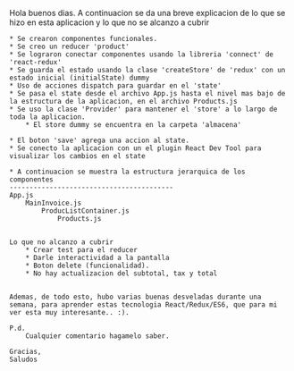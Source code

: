 Hola buenos dias. A continuacion se da una breve explicacion de lo que se hizo en esta aplicacion y lo que no se alcanzo a cubrir
	
	* Se crearon componentes funcionales.
	* Se creo un reducer 'product'
	* Se lograron conectar componentes usando la libreria 'connect' de 'react-redux'
	* Se guarda el estado usando la clase 'createStore' de 'redux' con un estado inicial (initialState) dummy
	* Uso de acciones dispatch para guardar en el 'state'
	* Se pasa el state desde el archivo App.js hasta el nivel mas bajo de la estructura de la aplicacion, en el archivo Products.js
	* Se uso la clase 'Provider' para mantener el 'store' a lo largo de toda la aplicacion.
		* El store dummy se encuentra en la carpeta 'almacena'
	
	* El boton 'save' agrega una accion al state.
	* Se conecto la aplicacion con un el plugin React Dev Tool para visualizar los cambios en el state
	
	* A continuacion se muestra la estructura jerarquica de los componentes
	-----------------------------------------
	App.js
		MainInvoice.js
			ProducListContainer.js
				Products.js
				

	Lo que no alcanzo a cubrir
		* Crear test para el reducer
		* Darle interactividad a la pantalla
		* Boton delete (funcionalidad).
		* No hay actualizacion del subtotal, tax y total
		

	Ademas, de todo esto, hubo varias buenas desveladas durante una semana, para aprender estas tecnologia React/Redux/ES6, que para mi ver esta muy interesante.. :).
	
	P.d.
		Cualquier comentario hagamelo saber.
	
	Gracias,
	Saludos
